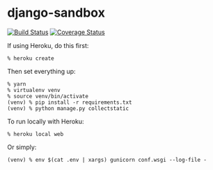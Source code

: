 # django-sandbox

[![Build Status](https://travis-ci.org/luizribeiro/django-sandbox.svg?branch=master)](https://travis-ci.org/luizribeiro/django-sandbox) [![Coverage Status](https://coveralls.io/repos/github/luizribeiro/django-sandbox/badge.svg)](https://coveralls.io/github/luizribeiro/django-sandbox)

If using Heroku, do this first:

```
% heroku create
```

Then set everything up:

```
% yarn
% virtualenv venv
% source venv/bin/activate
(venv) % pip install -r requirements.txt
(venv) % python manage.py collectstatic
```

To run locally with Heroku:

```
% heroku local web
```

Or simply:

```
(venv) % env $(cat .env | xargs) gunicorn conf.wsgi --log-file -
```

